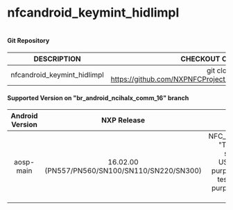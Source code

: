 # nfcandroid_keymint_hidlimpl
#
#### Git Repository

| DESCRIPTION        | CHECKOUT COMMAND          |
| :-------------: |:-------------:| 
| nfcandroid_keymint_hidlimpl   |  git clone https://github.com/NXPNFCProject/nfcandroid_keymint_hidlimpl.git |

#### Supported Version on "br_android_ncihalx_comm_16" branch
| Android Version        | NXP Release          | NXP Tag  |
| :-------------: |:---------------------:| :-----:|
| aosp-main      |  16.02.00 (PN557/PN560/SN100/SN110/SN220/SN300) |  NFC_AR_00_7E800_16.02.00_OpnSrc "This is a preliminary release for specific use. Please DO NOT USE/INTEGRATE for commercial purposes. Use it for engineering and test purposes only. For any other purposes stick to the communicated release plan." |












